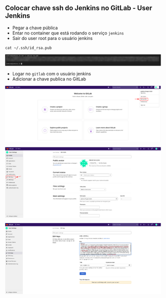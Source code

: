 ## Colocar chave ssh do Jenkins no GitLab - User Jenkins 
- Pegar a chave pública
- Entar no container que está rodando o serviço `jenkins`
- Sair do user root para o usuário jenkins

```console
cat ~/.ssh/id_rsa.pub
```
<p align="center">
  <img alt="Jenkins" src="../../../data/jenkins-images/jenkins-admin-24.png">
</p>

- Logar no `gitlab` com o usuário jenkins
- Adicionar a chave publica no GitLab

<p align="center">
  <img alt="Jenkins" src="../../../data/jenkins-images/jenkins-admin-25.png">
</p>

<p align="center">
  <img alt="Jenkins" src="../../../data/jenkins-images/jenkins-admin-26.png">
</p>

<p align="center">
  <img alt="Jenkins" src="../../../data/jenkins-images/jenkins-admin-27.png">
</p>
